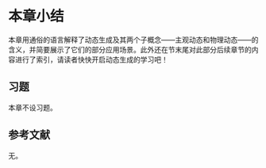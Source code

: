 # 本章小结

本章用通俗的语言解释了动态生成及其两个子概念——主观动态和物理动态——的含义，并简要展示了它们的部分应用场景。此外还在节末尾对此部分后续章节的内容进行了索引，请读者快快开启动态生成的学习吧！

## 习题

本章不设习题。

## 参考文献

无。
